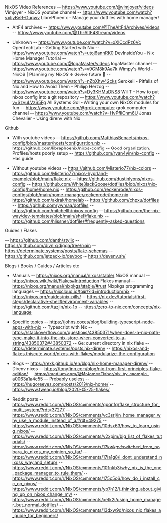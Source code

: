 
NixOS Video References
-- https://www.youtube.com/@vimjoyer/videos Vimjoyer - NixOS youtube channel
-- https://www.youtube.com/watch?v=IiyBeR-Guqwv LibrePhoenix - Manage your dotfiles with home manager!

- AltF4 archives
-- https://www.youtube.com/@TheAltF4Archives/videos
-- https://www.youtube.com/@TheAltF4Stream/videos

- Unknown
-- https://www.youtube.com/watch?v=xXlCcdPz6Vc  OpenTechLab - Getting Started with Nix
-- https://www.youtube.com/watch?v=utoj6annRK0  DevInsideYou - Nix Home Manager Tutorial
-- https://www.youtube.com/@IogaMaster/videos   IogaMaster channel
-- https://www.youtube.com/watch?v=v9GM8k9Aa7k  Wimpy's World - NixOS | Planning my NixOS ❄️ device future 🔮
-- https://www.youtube.com/watch?v=nZbXhw42cks  Serokell - Pitfalls of Nix and How to Avoid Them – Philipp Herzog
-- https://www.youtube.com/watch?v=Dy3KHMuDNS8  Wil T - How to put nixos config into a git repository
-- https://www.youtube.com/watch?v=SzyuLVzS5Fg  All Systems Go! - Writing your own NixOS modules for fun
-- https://www.youtube.com/@grok.computer       grok.computer channel
-- https://www.youtube.com/watch?v=HvPfIiCnm6U  Jonas Chevalier - Using direnv with Nix    

Github

- With youtube videos
-- https://github.com/MatthiasBenaets/nixos-config/blob/master/hosts/configuration.nix
-- https://github.com/librephoenix/nixos-config     -- Good organization. Profiles/hosts poorly setup
-- https://github.com/ryan4yin/nix-config      -- Has guide

- Without youtube videos
-- https://github.com/Misterio77/nix-colors
-- https://github.com/Misterio77/nixos-hyprland-example/blob/main/flake.nix
-- https://github.com/dustinlyons/nixos-config
-- https://github.com/WhiteBlackGoose/dotfiles/blob/nixos/nix-config/home/home.nix
-- https://github.com/reckenrode/nixos-configs/blob/main/home-manager/reckenrode/home.nix
-- https://github.com/akirak/homelab
-- https://github.com/chpxu/dotfiles
-- https://github.com/ywmaa/dotfiles
-- https://github.com/mitchellh/nixos-config
-- https://github.com/the-nix-way/dev-templates/blob/main/shell/flake.nix
-- https://github.com/hlissner/dotfiles#frequently-asked-questions

Guides / Flakes

-- https://github.com/danth/stylix
-- https://github.com/divnix/digga/tree/main
-- https://determinate.systems/posts/flake-schemas
-- https://github.com/jetpack-io/devbox
-- https://devenv.sh/

Blogs / Books / Guides / Articles etc

- Manuals
-- https://nixos.org/manual/nixos/stable/   NixOS manual
-- https://nixos.wiki/wiki/Flakes#Introduction   Flakes manual
-- https://nixos.org/manual/nixpkgs/stable/#rust    Nixpkgs programming languages
-- https://nixcloud.io/tour/?id=introduction/nix
-- https://nixos.org/guides/nix-pills/
-- https://nix.dev/tutorials/first-steps/declarative-shell#environment-variables
-- https://github.com/tazjin/nix-1p
-- https://zero-to-nix.com/concepts/nix-language

- Specific topics
-- https://johns.codes/blog/building-typescript-node-apps-with-nix      -- Typescript with Nix
-- https://stackoverflow.com/questions/43850371/when-does-a-nix-path-type-make-it-into-the-nix-store-when-converted-to-a-string/43850372#43850372                                      -- Get current directory in nix flake
-- https://determinate.systems/posts/nix-direnv
-- https://nixos-and-flakes.thiscute.world/nixos-with-flakes/modularize-the-configuration

- Blogs
-- https://rexk.github.io/en/blog/nix-home-manager-direnv/              -- Direnv nixos
-- https://tonyfinn.com/blog/nix-from-first-principles-flake-edition/
-- https://medium.com/@MrJamesFisher/nix-by-example-a0063a1a4c55        -- Probably useless
-- https://hugoreeves.com/posts/2019/nix-home/
-- https://www.tweag.io/blog/2020-05-25-flakes/

- Reddit posts
-- https://www.reddit.com/r/NixOS/comments/qpqnfq/flake_structure_for_multi_system/?rdt=37277
-- https://www.reddit.com/r/NixOS/comments/vc3srj/in_home_manager_why_use_a_module_instead_of_a/?rdt=49275
-- https://www.reddit.com/r/NixOS/comments/10dsx63/how_to_learn_using_nixos/
-- https://www.reddit.com/r/NixOS/comments/v2xpjm/big_list_of_flakes_tutorials/
-- https://www.reddit.com/r/NixOS/comments/17kwkgv/switched_from_nobara_to_nixos_my_opinion_so_far/
-- https://www.reddit.com/r/NixOS/comments/17ia1g8/i_dont_understand_nixoss_wayland_setup/
-- https://www.reddit.com/r/NixOS/comments/101nkb3/why_nix_is_the_one_package_manager_to_rule_them/
-- https://www.reddit.com/r/NixOS/comments/175c5o6/how_do_i_install_cc_on_nixos/
-- https://www.reddit.com/r/NixOS/comments/yp7n12/i_thinking_about_giving_up_on_nixos_change_my/
-- https://www.reddit.com/r/NixOS/comments/xetk2j/using_home_manager_but_normal_dotfiles/
-- https://www.reddit.com/r/NixOS/comments/13dxw9d/nixos_nix_flakes_a_guide_for_beginners/

